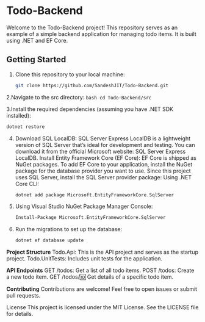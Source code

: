 # Todo-Backend

Welcome to the Todo-Backend project! This repository serves as an example of a simple backend application for managing todo items. It is built using .NET and EF Core.

## Getting Started

1. Clone this repository to your local machine:

   ```bash
   git clone https://github.com/SandeshJIT/Todo-Backend.git

2.Navigate to the src directory:
      ```bash
      cd Todo-Backend/src
      ```

3.Install the required dependencies (assuming you have .NET SDK installed):
   ```bash
   dotnet restore
   ```

4. Download SQL LocalDB:
SQL Server Express LocalDB is a lightweight version of SQL Server that’s ideal for development and testing. You can download it from the official Microsoft website: SQL Server Express LocalDB.
Install Entity Framework Core (EF Core):
EF Core is shipped as NuGet packages. To add EF Core to your application, install the NuGet package for the database provider you want to use. Since this project uses SQL Server, install the SQL Server provider package:
Using .NET Core CLI:
    ```bash
   dotnet add package Microsoft.EntityFrameworkCore.SqlServer
    ```

5. Using Visual Studio NuGet Package Manager Console:
    ```bash
   Install-Package Microsoft.EntityFrameworkCore.SqlServer
    ```
7. Run the migrations to set up the database:
    ```bash
   dotnet ef database update
    ```

**Project Structure**
Todo.Api: This is the API project and serves as the startup project.
Todo.UnitTests: Includes unit tests for the application.

**API Endpoints**
GET /todos: Get a list of all todo items.
POST /todos: Create a new todo item.
GET /todos/:id: Get details of a specific todo item.

**Contributing**
Contributions are welcome! Feel free to open issues or submit pull requests.

License
This project is licensed under the MIT License. See the LICENSE file for details.

